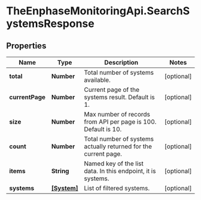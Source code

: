 # TheEnphaseMonitoringApi.SearchSystemsResponse

## Properties

Name | Type | Description | Notes
------------ | ------------- | ------------- | -------------
**total** | **Number** | Total number of systems available. | [optional] 
**currentPage** | **Number** | Current page of the systems result. Default is 1. | [optional] 
**size** | **Number** | Max number of records from API per page is 100. Default is 10. | [optional] 
**count** | **Number** | Total number of systems actually returned for the current page. | [optional] 
**items** | **String** | Named key of the list data. In this endpoint, it is systems. | [optional] 
**systems** | [**[System]**](System.md) | List of filtered systems. | [optional] 


